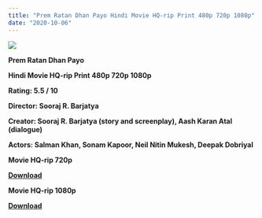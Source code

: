 ```yaml
---
title: "Prem Ratan Dhan Payo Hindi Movie HQ-rip Print 480p 720p 1080p"
date: "2020-10-06"
---
```


[**![](https://1.bp.blogspot.com/-M6a-Uha8mTU/XtJ3n5Rq5KI/AAAAAAAACVo/Ea56H9TbyVERtc6eJqK0_2FegVDxJicEQCLcBGAsYHQ/s1600/skmovie.jpg)**](https://1.bp.blogspot.com/-M6a-Uha8mTU/XtJ3n5Rq5KI/AAAAAAAACVo/Ea56H9TbyVERtc6eJqK0_2FegVDxJicEQCLcBGAsYHQ/s1600/skmovie.jpg)

 **Prem Ratan Dhan Payo**

**Hindi Movie HQ-rip Print 480p 720p 1080p**

**Rating: 5.5 / 10**

**Director: Sooraj R. Barjatya**

**Creator: Sooraj R. Barjatya (story and screenplay), Aash Karan Atal (dialogue)**

**Actors: Salman Khan, Sonam Kapoor, Neil Nitin Mukesh, Deepak Dobriyal**

 **Movie HQ-rip 720p**

[**Download**](https://royalfitness.xyz/archives/2368)

 **Movie HQ-rip 1080p**

[**Download**](https://royalfitness.xyz/archives/2370)

